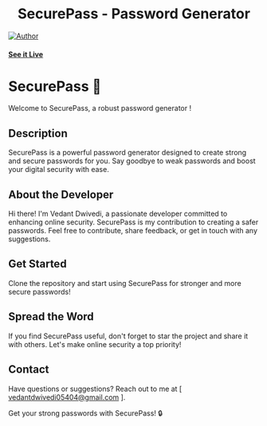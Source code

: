<h1 align="center">
    SecurePass - Password Generator
</h1>

[![Author](https://img.shields.io/badge/author-vedant-dwivedi)](https://github.com/vedant-dwivedi)


#### [See it Live](#)

# SecurePass 🔐

Welcome to SecurePass, a robust password generator !

## Description

SecurePass is a powerful password generator designed to create strong and secure passwords for you. Say goodbye to weak passwords and boost your digital security with ease.


## About the Developer

Hi there! I'm Vedant Dwivedi, a passionate developer committed to enhancing online security. SecurePass is my contribution to creating a safer passwords. Feel free to contribute, share feedback, or get in touch with any suggestions.

## Get Started

Clone the repository and start using SecurePass for stronger and more secure passwords!

## Spread the Word

If you find SecurePass useful, don't forget to star the project and share it with others. Let's make online security a top priority!

## Contact

Have questions or suggestions? Reach out to me at [ vedantdwivedi05404@gmail.com ].

Get your strong passwords with SecurePass! 🔒
